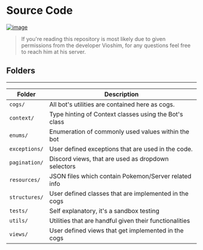 # Source Code

[![image](https://img.shields.io/discord/719343092963999804?color=%237289DA&label=Parallel%20Yonder&logo=discord&logoColor=white)](https://discord.gg/CENcTvnarE)

> If you're reading this repository is most likely due to given permissions from the developer Vioshim, for any questions feel free to reach him at his server.

## Folders
---

|        Folder        |                     Description                        |
|----------------------|--------------------------------------------------------|
| `cogs/`              | All bot's utilities are contained here as cogs.        |
| `context/`           | Type hinting of Context classes using the Bot's class  |
| `enums/`             | Enumeration of commonly used values within the bot     |
| `exceptions/`        | User defined exceptions that are used in the code.     |
| `pagination/`        | Discord views, that are used as dropdown selectors     |
| `resources/`         | JSON files which contain Pokemon/Server related info   |
| `structures/`        | User defined classes that are implemented in the cogs  |
| `tests/`             | Self explanatory, it's a sandbox testing               |
| `utils/`             | Utilities that are handful given their functionalities |
| `views/`             | User defined views that get implemented in the cogs    |